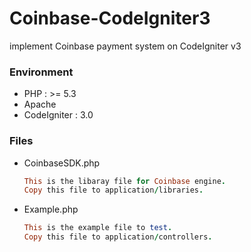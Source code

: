 # Coinbase-CodeIgniter3
implement Coinbase payment system on CodeIgniter v3

### Environment
  - PHP : >= 5.3
  - Apache
  - CodeIgniter : 3.0
  
### Files
  - CoinbaseSDK.php
    ```ruby
    This is the libaray file for Coinbase engine.
    Copy this file to application/libraries.
    ```
  - Example.php
    ```ruby
    This is the example file to test.
    Copy this file to application/controllers.
    ```
